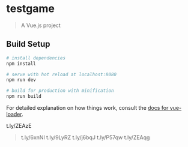 # testgame

> A Vue.js project

## Build Setup

``` bash
# install dependencies
npm install

# serve with hot reload at localhost:8080
npm run dev

# build for production with minification
npm run build
```

For detailed explanation on how things work, consult the [docs for vue-loader](http://vuejs.github.io/vue-loader).


t.ly/ZEAzE
> t.ly/6xnNl
> t.ly/9LyRZ
> t.ly/j6bqJ
> t.ly/P57qw
> t.ly/ZEAqg
